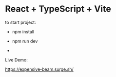 # React + TypeScript + Vite

to start project:

- npm install
- npm run dev

- 

Live Demo:

https://expensive-beam.surge.sh/


